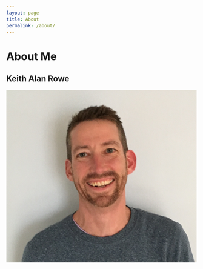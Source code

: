 ```yaml
---
layout: page
title: About
permalink: /about/
---
```

# About Me
## Keith Alan Rowe
![Keith A. Rowe](/_assets/images/headshot-keith-a-rowe.png)
